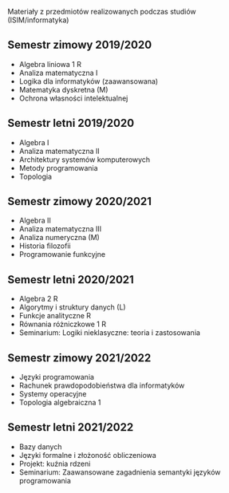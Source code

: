 Materiały z przedmiotów realizowanych podczas studiów (ISIM/informatyka)

## Semestr zimowy 2019/2020
* Algebra liniowa 1 R
* Analiza matematyczna I
* Logika dla informatyków (zaawansowana)
* Matematyka dyskretna (M)
* Ochrona własności intelektualnej

## Semestr letni 2019/2020
* Algebra I
* Analiza matematyczna II
* Architektury systemów komputerowych
* Metody programowania
* Topologia

## Semestr zimowy 2020/2021
* Algebra II
* Analiza matematyczna III
* Analiza numeryczna (M)
* Historia filozofii
* Programowanie funkcyjne

## Semestr letni 2020/2021
* Algebra 2 R
* Algorytmy i struktury danych (L)
* Funkcje analityczne R
* Równania różniczkowe 1 R
* Seminarium: Logiki nieklasyczne: teoria i zastosowania

## Semestr zimowy 2021/2022
* Języki programowania
* Rachunek prawdopodobieństwa dla informatyków
* Systemy operacyjne
* Topologia algebraiczna 1

## Semestr letni 2021/2022
* Bazy danych
* Języki formalne i złożoność obliczeniowa
* Projekt: kuźnia rdzeni
* Seminarium: Zaawansowane zagadnienia semantyki języków programowania
